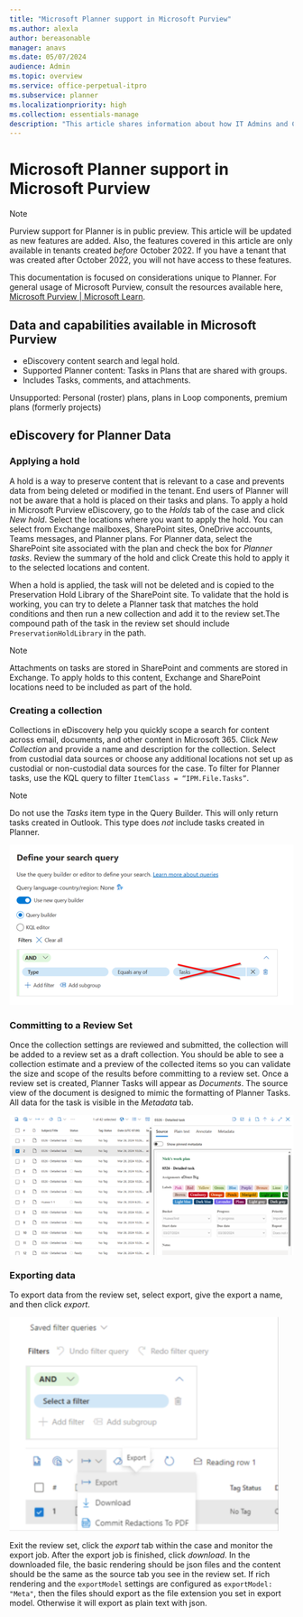 ```yaml
---
title: "Microsoft Planner support in Microsoft Purview"
ms.author: alexla
author: bereasonable
manager: anavs
ms.date: 05/07/2024
audience: Admin
ms.topic: overview
ms.service: office-perpetual-itpro
ms.subservice: planner
ms.localizationpriority: high
ms.collection: essentials-manage
description: "This article shares information about how IT Admins and Compliance officers can use Microsoft Purview with Planner"
---
```


# Microsoft Planner support in Microsoft Purview

> [!NOTE]
> Purview support for Planner is in public preview. This article will be updated as new features are added. Also, the features covered in this article are only available in tenants created *before* October 2022. If you have a tenant that was created after October 2022, you will not have access to these features.

This documentation is focused on considerations unique to Planner. For general usage of Microsoft Purview, consult the resources available here, [Microsoft Purview | Microsoft Learn](https://learn.microsoft.com/purview/).

## Data and capabilities available in Microsoft Purview

* eDiscovery content search and legal hold.
* Supported Planner content: Tasks in Plans that are shared with groups.
* Includes Tasks, comments, and attachments.

Unsupported: Personal (roster) plans, plans in Loop components, premium plans (formerly projects)

## eDiscovery for Planner Data

### Applying a hold

A hold is a way to preserve content that is relevant to a case and prevents data from being deleted or modified in the tenant. End users of Planner will not be aware that a hold is placed on their tasks and plans. To apply a hold in Microsoft Purview eDiscovery, go to the *Holds* tab of the case and click *New hold*. Select the locations where you want to apply the hold. You can select from Exchange mailboxes, SharePoint sites, OneDrive accounts, Teams messages, and Planner plans. For Planner data, select the SharePoint site associated with the plan and check the box for *Planner tasks*. Review the summary of the hold and click Create this hold to apply it to the selected locations and content.

 When a hold is applied, the task will not be deleted and is copied to the Preservation Hold Library of the SharePoint site. To validate that the hold is working, you can try to delete a Planner task that matches the hold conditions and then run a new collection and add it to the review set.The compound path of the task in the review set should include ``PreservationHoldLibrary`` in the path.

 > [!NOTE]
 > Attachments on tasks are stored in SharePoint and comments are stored in Exchange. To apply holds to this content, Exchange and SharePoint locations need to be included as   part of the hold.

### Creating a collection

Collections in eDiscovery help you quickly scope a search for content across email, documents, and other content in Microsoft 365. Click *New Collection* and provide a name and description for the collection. Select from custodial data sources or choose any additional locations not set up as custodial or non-custodial data sources for the case. To filter for Planner tasks, use the KQL query to filter ``ItemClass = “IPM.File.Tasks”``.

> [!NOTE]
> Do not use the *Tasks* item type in the Query Builder. This will only return tasks created in Outlook. This type does *not* include tasks created in Planner.

 ![Screenshot of the wrong task type selected in the Purview query builder.](media/purview-wrong-tasks-type.png)

### Committing to a Review Set

Once the collection settings are reviewed and submitted, the collection will be added to a review set as a draft collection. You should be able to see a collection estimate and a preview of the collected items so you can validate the size and scope of the results before committing to a review set. Once a review set is created, Planner Tasks will appear as *Documents*. The source view of the document is designed to mimic the formatting of Planner Tasks. All data for the task is visible in the *Metadata* tab.

![Screenshot of the task being rendered in Purview.](media/purview-rich-task-render.png)

### Exporting data

To export data from the review set, select export, give the export a name, and then click *export*.

![Screenshot of the task being exported in Purview.](media/purview-exporting-data.png)

Exit the review set, click the *export* tab within the case and monitor the export job. After the export job is finished, click *download*. In the downloaded file, the basic rendering should be json files and the content should be the same as the source tab you see in the review set. If rich rendering and the ``exportModel`` settings are configured as ``exportModel: "Meta"``, then the files should export as the file extension you set in export model. Otherwise it will export as plain text with json.
